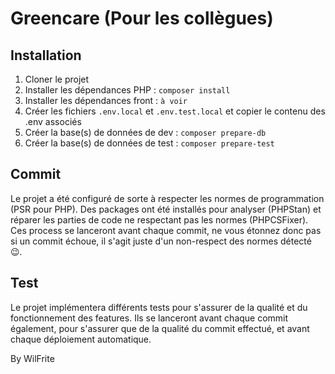 # Greencare (Pour les collègues)

## Installation
1. Cloner le projet
2. Installer les dépendances PHP : ```composer install```
3. Installer les dépendances front : ```à voir```
4. Créer les fichiers ```.env.local``` et ```.env.test.local``` et copier le contenu des .env associés
5. Créer la base(s) de données de dev : ```composer prepare-db```
6. Créer la base(s) de données de test : ```composer prepare-test```


## Commit
Le projet a été configuré de sorte à respecter les normes de programmation (PSR pour PHP).
Des packages ont été installés pour analyser (PHPStan) et réparer les parties de code ne respectant pas les normes (PHPCSFixer). Ces process se lanceront avant chaque commit, ne vous étonnez donc pas si un commit échoue, il s'agit juste d'un non-respect des normes détecté 😉.

## Test
Le projet implémentera différents tests pour s'assurer de la qualité et du fonctionnement des features. Ils se lanceront avant chaque commit également, pour s'assurer que de la qualité du commit effectué, et avant chaque déploiement automatique.


By WilFrite
